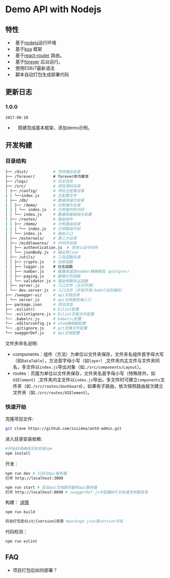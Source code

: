 # Demo API with Nodejs

## 特性

-   基于[nodejs](https://github.com/nodejs/node)运行环境
-   基于[koa](https://github.com/koajs/koa) 框架
-   基于[react-router](https://github.com/ReactTraining/react-router) 路由。
-   基于[forever](https://github.com/foreverjs/forever) 后台运行。
-   使用ES6/7最新语法
-   脚本自动打包生成部署代码

## 更新日志

### 1.0.0

`2017-08-10`

-     搭建完成基本框架，添加demo示例。

## 开发构建

### 目录结构

```bash
├── /dist/           # 项目输出目录
├── /forever/        # forever命令脚本
├── /logs/           # 日志信息
├── /src/            # 项目源码目录
│ ├── /config/       # 项目主配置目录
| | └──index.js      # 主配置文件
│ ├── /db/           # 数据库操作目录
│ │ ├── /demo/       # 示例操作目录
| | | └── index.js   # 示例操作的代码
│ │ └── index.js     # 数据库基础相关配置
│ ├── /routes/       # 路由组件
| | ├── /demo/       # 示例路由目录
| | | └── index.js   # 示例路由代码
│ │ └── index.js     # 路由入口
│ ├── /externals/    # 第三方目录
│ ├── /middlewares/  # 中间件目录
│ │ ├── authentication.js  # 登录认证中间件
│ │ └── jsonBody.js  # 输出转json
│ ├── /utils/        # 工具函数目录
│ │ ├── crypto.js    # 加密函数
│ │ ├── logger.js    # 日志函数
│ │ ├── number.js    # 数据库返回number精确相加（postgres）
│ │ ├── paging.js    # 数据分页函数
│ │ └── validator.js # 路由参数验证函数
│ ├── server.js      # 入口文件（正式环境）
│ └── dev.server.js  # 入口文件（开发环境,babel动态编码）
├── /swagger-ui/     # api文档目录
│ └── server.js      # api文档服务端入口
├── package.json     # 项目信息
├── .eslintrc        # Eslint配置
└── .eslintignore.js # Eslint忽略文件配置
└── .babelrc.js      # babelrc配置
└── .editorconfig.js # atom编辑器配置
└── .gitignore.js    # git忽略文件配置
└── swaggerDef.js    # api文档配置
```

文件夹命名说明:

-   components：组件（方法）为单位以文件夹保存，文件夹名组件首字母大写（如`DataTable`），方法首字母小写（如`layer`）,文件夹内主文件与文件夹同名，多文件以`index.js`导出对象（如`./src/components/Layout`）。
-   routes：页面为单位以文件夹保存，文件夹名首字母小写（特殊除外，如`UIElement`）,文件夹内主文件以`index.js`导出，多文件时可建立`components`文件夹（如`./src/routes/dashboard`），如果有子路由，依次按照路由层次建立文件夹（如`./src/routes/UIElement`）。

### 快速开始

克隆项目文件:

```bash
git clone https://github.com/zuiidea/antd-admin.git
```

进入目录安装依赖:

```bash
#开始前请确保没有安装npm
npm install
```

开发：

```bash
npm run dev # 只启动api服务器
打开 http://localhost:3000

npm run start # 启动api文档服务器和api服务器
打开 http://localhost:8090 # swaggerDef.js中配置API文档请求参数信息
```

构建：
[详情](https://github.com/zuiidea/antd-admin/issues/269)

```bash
npm run build

将会打包至dist/{version}目录 #package.json里version字段
```

代码检测：

```bash
npm run eslint
```

## FAQ

-   项目打包后如何部署？
